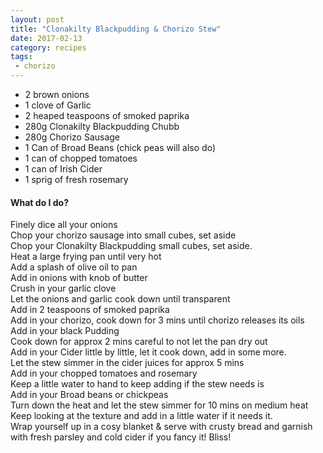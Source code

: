 ```yaml
---
layout: post
title: "Clonakilty Blackpudding & Chorizo Stew"
date: 2017-02-13
category: recipes
tags:
 - chorizo
---
```


* 2 brown onions
* 1 clove of Garlic
* 2 heaped teaspoons of smoked paprika
* 280g Clonakilty Blackpudding Chubb
* 280g Chorizo Sausage
* 1 Can of Broad Beans (chick peas will also do)
* 1 can of chopped tomatoes
* 1 can of Irish Cider
* 1 sprig of fresh rosemary

#### What do I do? ####

Finely dice all your onions  
Chop your chorizo sausage into small cubes, set aside  
Chop your Clonakilty Blackpudding small cubes, set aside.  
Heat a large frying pan until very hot  
Add a splash of olive oil to pan  
Add in onions with knob of butter  
Crush in your garlic clove  
Let the onions and garlic cook down until transparent  
Add in 2 teaspoons of smoked paprika  
Add in your chorizo, cook down for 3 mins until chorizo releases its oils  
Add in your black Pudding  
Cook down for approx 2 mins careful to not let the pan dry out  
Add in your Cider little by little, let it cook down, add in some more.  
Let the stew simmer in the cider juices for approx 5 mins  
Add in your chopped tomatoes and rosemary  
Keep a little water to hand to keep adding if the stew needs is  
Add in your Broad beans or chickpeas  
Turn down the heat and let the stew simmer for 10 mins on medium heat  
Keep looking at the texture and add in a little water if it needs it.  
Wrap yourself up in a cosy blanket & serve with crusty bread and garnish with fresh parsley and cold cider if you fancy it! Bliss!  
